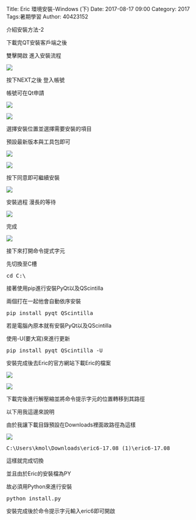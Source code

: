 Title: Eric 環境安裝-Windows (下)
Date: 2017-08-17 09:00
Category: 2017
Tags:暑期學習
Author: 40423152

介紹安裝方法-2

<!-- PELICAN_END_SUMMARY -->

下載完QT安裝客戶端之後

雙擊開啟 進入安裝流程

![](https://github.com/coursemdetw/project_site_files/blob/gh-pages/files/4042/40423152/QT-A.PNG?raw=true)

按下NEXT之後 登入帳號

帳號可在Qt申請

![](https://github.com/coursemdetw/project_site_files/blob/gh-pages/files/4042/40423152/QT-B.PNG?raw=true)

![](https://github.com/coursemdetw/project_site_files/blob/gh-pages/files/4042/40423152/QT-C.PNG?raw=true)

選擇安裝位置並選擇需要安裝的項目

預設最新版本與工具包即可

![](https://github.com/coursemdetw/project_site_files/blob/gh-pages/files/4042/40423152/QT-D.PNG?raw=true)

![](https://github.com/coursemdetw/project_site_files/blob/gh-pages/files/4042/40423152/QT-E.PNG?raw=true)

按下同意即可繼續安裝

![](https://github.com/coursemdetw/project_site_files/blob/gh-pages/files/4042/40423152/QT-F.PNG?raw=true)

安裝過程 漫長的等待

![](https://github.com/coursemdetw/project_site_files/blob/gh-pages/files/4042/40423152/QT-G.PNG?raw=true)

完成

![](https://github.com/coursemdetw/project_site_files/blob/gh-pages/files/4042/40423152/QT-H.PNG?raw=true)

接下來打開命令提式字元

先切換至C槽

<pre class="brush: bash">
cd C:\
</pre>

接著使用pip進行安裝PyQt以及QScintilla

兩個打在一起他會自動依序安裝

<pre class="brush: bash">
pip install pyqt QScintilla
</pre>

若是電腦內原本就有安裝PyQt以及QScintilla

使用-U(要大寫)來進行更新

<pre class="brush: bash">
pip install pyqt QScintilla -U
</pre>

安裝完成後去Eric的官方網站下載Eric的檔案

![](https://github.com/coursemdetw/project_site_files/blob/gh-pages/files/4042/40423152/ERIC-1.PNG?raw=true)

![](https://github.com/coursemdetw/project_site_files/blob/gh-pages/files/4042/40423152/ERIC-2.PNG?raw=true)

下載完後進行解壓縮並將命令提示字元的位置轉移到其路徑

以下用我這邊來說明

由於我讓下載目錄預設在Downloads裡面故路徑為這樣

![](https://github.com/coursemdetw/project_site_files/blob/gh-pages/files/4042/40423152/POS.PNG?raw=true)

<pre class="brush: bash">
C:\Users\kmol\Downloads\eric6-17.08 (1)\eric6-17.08
</pre>

這樣就完成切換

並且由於Eric的安裝檔為PY

故必須用Python來進行安裝

<pre class="brush: bash">
python install.py
</pre>

安裝完成後於命令提示字元輸入eric6即可開啟